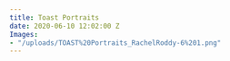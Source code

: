 ```yaml
---
title: Toast Portraits
date: 2020-06-10 12:02:00 Z
Images:
- "/uploads/TOAST%20Portraits_RachelRoddy-6%201.png"
---
```



